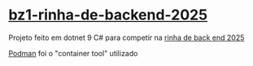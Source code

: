 # [bz1-rinha-de-backend-2025](https://github.com/rafaelberrocalj/bz1-rinha-de-backend-2025)

Projeto feito em dotnet 9 C# para competir na [rinha de back end 2025](https://github.com/zanfranceschi/rinha-de-backend-2025)

[Podman](https://podman.io/) foi o "container tool" utilizado
